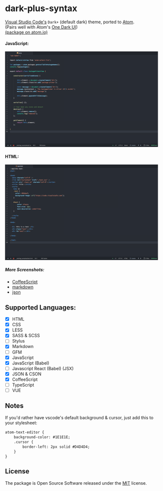 
# dark-plus-syntax


[Visual Studio Code's](https://github.com/Microsoft/vscode/) `Dark+` (default dark) theme, ported to [Atom](https://github.com/atom/atom/). <br>
(Pairs well with Atom's [One Dark UI](https://atom.io/themes/one-dark-ui)) <br>
[(package on atom.io)](https://atom.io/themes/dark-plus-syntax)

#### JavaScript:
![screenshot](./images/js1.png)

#### HTML:
![html](./images/html.png)


##### More Screenshots:
  - [CoffeeScript](./images/coffee.png)
  - [markdown](./images/markdown.png)
  - [json](./images/json.png)


## Supported Languages:

- [x] HTML
- [x] CSS
- [x] LESS
- [x] SASS & SCSS
- [ ] Stylus
- [x] Markdown
- [ ] GFM
- [x] JavaScript
- [x] JavaScript (Babel)
- [ ] Javascript React (Babel) (JSX)
- [x] JSON & CSON
- [x] CoffeeScript
- [ ] TypeScript
- [ ] VUE

## Notes

If you'd rather have vscode's default background & cursor, just add this to your stylesheet:
```less
atom-text-editor {
    background-color: #1E1E1E;
    .cursor {
        border-left: 2px solid #D4D4D4;
    }
}
```
## License

The package is Open Source Software released under the [MIT](https://github.com/dunstontc/atom-vscode-syntax/blob/master/LICENSE.md) license.
